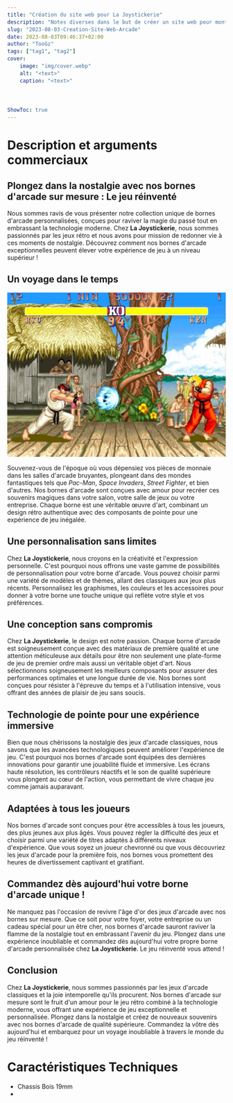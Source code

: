 ```yaml
---
title: "Création du site web pour La Joystickerie"
description: "Notes diverses dans le but de créer un site web pour montrer mes créations."
slug: "2023-08-03-Creation-Site-Web-Arcade"
date: 2023-08-03T09:46:37+02:00
author: "TooGz"
tags: ["tag1", "tag2"]
cover:
    image: "img/cover.webp"
    alt: "<text>"
    caption: "<text>"
    


ShowToc: true
---
```

# Description et arguments commerciaux

## Plongez dans la nostalgie avec nos bornes d'arcade sur mesure : Le jeu réinventé

Nous sommes ravis de vous présenter notre collection unique de bornes d'arcade personnalisées, conçues pour raviver la magie du passé tout en embrassant la technologie moderne. Chez **La Joystickerie**, nous sommes passionnés par les jeux rétro et nous avons pour mission de redonner vie à ces moments de nostalgie. Découvrez comment nos bornes d'arcade exceptionnelles peuvent élever votre expérience de jeu à un niveau supérieur !

## Un voyage dans le temps

![](img/street-fighter-2.jpg#center)

Souvenez-vous de l'époque où vous dépensiez vos pièces de monnaie dans les salles d'arcade bruyantes, plongeant dans des mondes fantastiques tels que *Pac-Man*, *Space Invaders*, *Street Fighter*, et bien d'autres. Nos bornes d'arcade sont conçues avec amour pour recréer ces souvenirs magiques dans votre salon, votre salle de jeux ou votre entreprise. Chaque borne est une véritable œuvre d'art, combinant un design rétro authentique avec des composants de pointe pour une expérience de jeu inégalée.

## Une personnalisation sans limites

Chez **La Joystickerie**, nous croyons en la créativité et l'expression personnelle. C'est pourquoi nous offrons une vaste gamme de possibilités de personnalisation pour votre borne d'arcade. Vous pouvez choisir parmi une variété de modèles et de thèmes, allant des classiques aux jeux plus récents. Personnalisez les graphismes, les couleurs et les accessoires pour donner à votre borne une touche unique qui reflète votre style et vos préférences.

## Une conception sans compromis

Chez **La Joystickerie**, le design est notre passion. Chaque borne d'arcade est soigneusement conçue avec des matériaux de première qualité et une attention méticuleuse aux détails pour être non seulement une plate-forme de jeu de premier ordre mais aussi un véritable objet d'art. Nous sélectionnons soigneusement les meilleurs composants pour assurer des performances optimales et une longue durée de vie. Nos bornes sont conçues pour résister à l'épreuve du temps et à l'utilisation intensive, vous offrant des années de plaisir de jeu sans soucis.


## Technologie de pointe pour une expérience immersive

Bien que nous chérissons la nostalgie des jeux d'arcade classiques, nous savons que les avancées technologiques peuvent améliorer l'expérience de jeu. C'est pourquoi nos bornes d'arcade sont équipées des dernières innovations pour garantir une jouabilité fluide et immersive. Les écrans haute résolution, les contrôleurs réactifs et le son de qualité supérieure vous plongent au cœur de l'action, vous permettant de vivre chaque jeu comme jamais auparavant.

## Adaptées à tous les joueurs

Nos bornes d'arcade sont conçues pour être accessibles à tous les joueurs, des plus jeunes aux plus âgés. Vous pouvez régler la difficulté des jeux et choisir parmi une variété de titres adaptés à différents niveaux d'expérience. Que vous soyez un joueur chevronné ou que vous découvriez les jeux d'arcade pour la première fois, nos bornes vous promettent des heures de divertissement captivant et gratifiant.

## Commandez dès aujourd'hui votre borne d'arcade unique !

Ne manquez pas l'occasion de revivre l'âge d'or des jeux d'arcade avec nos bornes sur mesure. Que ce soit pour votre foyer, votre entreprise ou un cadeau spécial pour un être cher, nos bornes d'arcade sauront raviver la flamme de la nostalgie tout en embrassant l'avenir du jeu. Plongez dans une expérience inoubliable et commandez dès aujourd'hui votre propre borne d'arcade personnalisée chez **La Joystickerie**. Le jeu réinventé vous attend !

## Conclusion

Chez **La Joystickerie**, nous sommes passionnés par les jeux d'arcade classiques et la joie intemporelle qu'ils procurent. Nos bornes d'arcade sur mesure sont le fruit d'un amour pour le jeu rétro combiné à la technologie moderne, vous offrant une expérience de jeu exceptionnelle et personnalisée. Plongez dans la nostalgie et créez de nouveaux souvenirs avec nos bornes d'arcade de qualité supérieure. Commandez la vôtre dès aujourd'hui et embarquez pour un voyage inoubliable à travers le monde du jeu réinventé !


# Caractéristiques Techniques


* Chassis Bois 19mm
* 
